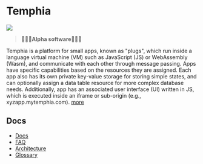 # Temphia
[![](contrib/temphia.svg)](https://github.com/temphia/temphia)

> **🚨🚨🚨Alpha software🚨🚨🚨**

Temphia is a platform for small apps, known as "plugs", which run inside a language virtual machine (VM) such as JavaScript (JS) or WebAssembly (Wasm), and communicate with each other through message passing. Apps have specific capabilities based on the resources they are assigned. Each app also has its own private key-value storage for storing simple states, and can optionally assign a data table resource for more complex database needs. Additionally, app has an associated user interface (UI) written in JS, which is executed inside an iframe or sub-origin (e.g., xyzapp.mytemphia.com). [more](./docs/readme.md)


## Docs
- [Docs](./docs/readme.md)
- [FAQ](./docs/faq.md)
- [Architecture](./docs/arch.md)
- [Glossary](./docs/glossary.md)
